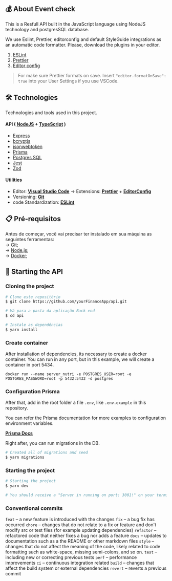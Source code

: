 ## 💰 About Event check

This is a Resfull API built in the JavaScript language using NodeJS technology and postgresSQL database.

We use Eslint, Prettier, editorconfig and default StyleGuide integrations as an automatic code formatter. Please, download the plugins in your editor.

1. [ESLint](https://github.com/Microsoft/vscode-eslint)
1. [Prettier](https://github.com/prettier/prettier-vscode)
1. [Editor config](https://github.com/editorconfig/editorconfig-vscode)

> For make sure Prettier formats on save. Insert `"editor.formatOnSave": true` into your User Settings if you use VSCode.

## 🛠️ Technologies

Technologies and tools used in this project.

#### **API** ( [NodeJS](https://nodejs.org/en/) + [TypeScript](https://www.typescriptlang.org/) )

- [Express](https://expressjs.com/pt-br/)
- [bcryptjs](https://www.npmjs.com/package/bcryptjs)
- [jsonwebtoken](https://www.npmjs.com/package/jsonwebtoken)
- [Prisma](https://www.prisma.io/)
- [Postgres SQL](https://www.postgresql.org/)
- [Jest](https://jestjs.io/pt-BR/)
- [Zod](https://zod.dev/)

#### **Utilities**

- Editor: **[Visual Studio Code](https://code.visualstudio.com/)** → Extensions: **[Prettier](https://prettier.io/)** + **[EditorConfig](https://editorconfig.org/)**
- Versioning: **[Git](https://git-scm.com)**
- code Standardization: **[ESLint](https://eslint.org/)**

## 📋 Pré-requisitos

Antes de começar, você vai precisar ter instalado em sua máquina as seguintes ferramentas: <br />
→ [Git](https://git-scm.com);<br />
→ [Node.js](https://nodejs.org/en/);<br />
→ [Docker](https://www.docker.com/); <br />

## 🎲 Starting the API

### Cloning the project

```bash
# Clone este repositório
$ git clone https://github.com/yourFinanceApp/api.git

# Vá para a pasta da aplicação Back end
$ cd api

# Instale as dependências
$ yarn install
```

### Create container

After installation of dependencies, its necessary to create a docker container. You can run in any port, but in this example, we will create a container in port 5434.

```
docker run --name server_nutri -e POSTGRES_USER=root -e POSTGRES_PASSWORD=root -p 5432:5432 -d postgres
```

### Configuration Prisma

After that, add in the root folder a file `.env`, like `.env.example` in this repository.

You can refer the Prisma documentation for more examples to configuration environment variables.

**[Prisma Docs](https://www.prisma.io/docs/guides/development-environment/environment-variables)**

Right after, you can run migrations in the DB.

```bash
# Created all of migrations and seed
$ yarn migrations
```

### Starting the project

```bash
# Starting the project
$ yarn dev

# You should receive a "Server in running on port: 3001!" on your terminal
```

### Conventional commits

`feat` – a new feature is introduced with the changes
`fix` – a bug fix has occurred
`chore` – changes that do not relate to a fix or feature and don't modify src or test files (for example updating dependencies)
`refactor` – refactored code that neither fixes a bug nor adds a feature
`docs` – updates to documentation such as a the README or other markdown files
`style` – changes that do not affect the meaning of the code, likely related to code formatting such as white-space, missing semi-colons, and so on.
`test` – including new or correcting previous tests
`perf` – performance improvements
`ci` – continuous integration related
`build` – changes that affect the build system or external dependencies
`revert` – reverts a previous commit
